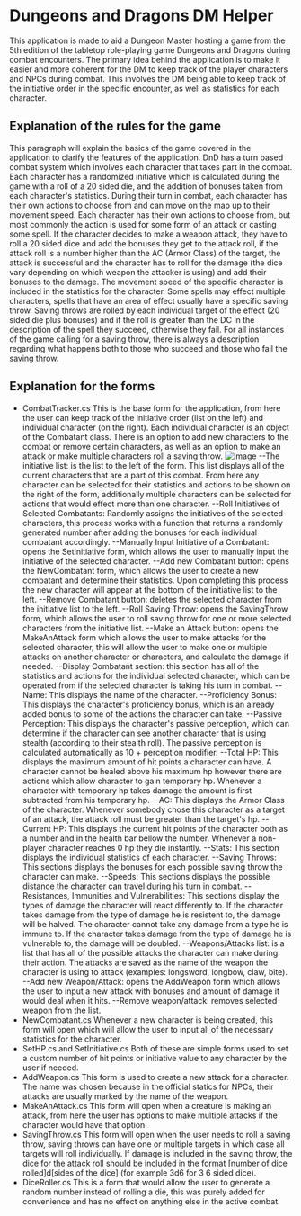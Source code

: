 # Dungeons and Dragons DM Helper
This application is made to aid a Dungeon Master hosting a game from the 5th edition of the tabletop role-playing game Dungeons and Dragons during combat encounters.  The primary idea behind the application is to make it easier and more coherent for the DM to keep track of the player characters and NPCs during combat. This involves the DM being able to keep track of the initiative order in the specific encounter, as well as statistics for each character.

## Explanation of the rules for the game
This paragraph will explain the basics of the game covered in the application to clarify the features of the application.
DnD has a turn based combat system which involves each character that takes part in the combat. Each character has a randomized initiative which is calculated during the game with a roll of a 20 sided die, and the addition of bonuses taken from each character's statistics.
During their turn in combat, each character has their own actions to choose from and can move on the map up to their movement speed. Each character has their own actions to choose from, but most commonly the action is used for some form of an attack or casting some spell. If the character decides to make a weapon attack, they have to roll a 20 sided dice and add the bonuses they get to the attack roll, if the attack roll is a number higher than the AC (Armor Class) of the target, the attack is successful and the character has to roll for the damage (the dice vary depending on which weapon the attacker is using) and add their bonuses to the damage. The movement speed of the specific character is included in the statistics for the character.
Some spells may effect multiple characters, spells that have an area of effect usually have a specific saving throw. Saving throws are rolled by each individual target of the effect (20 sided die plus bonuses) and if the roll is greater than the DC in the description of the spell they succeed, otherwise they fail. For all instances of the game calling for a saving throw, there is always a description regarding what happens both to those who succeed and those who fail the saving throw.

## Explanation for the forms
- CombatTracker.cs
This is the base form for the application, from here the user can keep track of the initiative order (list on the left) and individual character (on the right). Each individual character is an object of the Combatant class. There is an option to add new characters to the combat or remove certain characters, as well as an option to make an attack or make multiple characters roll a saving throw.
![image](https://github.com/user-attachments/assets/36b46251-4dce-4252-b548-fc398c71cf0c)
--The initiative list: is the list to the left of the form. This list displays all of the current characters that are a part of this combat. From here any character can be selected for their statistics and actions to be shown on the right of the form, additionally multiple characters can be selected for actions that would effect more than one character.
--Roll Initiatives of Selected Combatants: Randomly assigns the initiatives of the selected characters, this process works with a function that returns a randomly generated number after adding the bonuses for each individual combatant accordingly.
--Manually Input Initiative of a Combatant: opens the SetInitiative form, which allows the user to manually input the initiative of the selected character.
--Add new Combatant button: opens the NewCombatant form, which allows the user to create a new combatant and determine their statistics. Upon completing this process the new character will appear at the bottom of the initiative list to the left.
--Remove Combatant button: deletes the selected character from the initiative list to the left.
--Roll Saving Throw: opens the SavingThrow form, which allows the user to roll saving throw for one or more selected characters from the initiative list.
--Make an Attack button: opens the MakeAnAttack form which allows the user to make attacks for the selected character, this will allow the user to make one or multiple attacks on another character or characters, and calculate the damage if needed.
--Display Combatant section: this section has all of the statistics and actions for the individual selected character, which can be operated from if the selected character is taking his turn in combat.
--Name: This displays the name of the character.
--Proficiency Bonus: This displays the character's proficiency bonus, which is an already added bonus to some of the actions the character can take.
--Passive Perception: This displays the character's passive perception, which can determine if the character can see another character that is using stealth (according to their stealth roll). The passive perception is calculated automatically as 10 + perception modifier.
--Total HP: This displays the maximum amount of hit points a character can have. A character cannot be healed above his maximum hp however there are actions which allow character to gain temporary hp. Whenever a character with temporary hp takes damage the amount is first subtracted from his temporary hp.
--AC: This displays the Armor Class of the character. Whenever somebody chose this character as a target of an attack, the attack roll must be greater than the target's hp.
--Current HP: This displays the current hit points of the character both as a number and in the health bar bellow the number. Whenever a non-player character reaches 0 hp they die instantly.
--Stats: This section displays the individual statistics of each character.
--Saving Throws: This sections displays the bonuses for each possible saving throw the character can make.
--Speeds: This sections displays the possible distance the character can travel during his turn in combat.
--Resistances, Immunities and Vulnerabilities: This sections display the types of damage the character will react differently to. If the character takes damage from the type of damage he is resistent to, the damage will be halved. The character cannot take any damage from a type he is immune to. If the character takes damage from the type of damage he is vulnerable to, the damage will be doubled.
--Weapons/Attacks list: is a list that has all of the possible attacks the character can make during their action. The attacks are saved as the name of the weapon the character is using to attack (examples: longsword, longbow, claw, bite).
--Add new Weapon/Attack: opens the AddWeapon form which allows the user to input a new attack with bonuses and amount of damage it would deal when it hits.
--Remove weapon/attack: removes selected weapon from the list.
- NewCombatant.cs
Whenever a new character is being created, this form will open which will allow the user to input all of the necessary statistics for the character.
- SetHP.cs and SetInitiative.cs
Both of these are simple forms used to set a custom number of hit points or initiative value to any character by the user if needed.
- AddWeapon.cs
This form is used to create a new attack for a character. The name was chosen because in the official statics for NPCs, their attacks are usually marked by the name of the weapon.
- MakeAnAttack.cs
This form will open when a creature is making an attack, from here the user has options to make multiple attacks if the character would have that option.
- SavingThrow.cs
 This form will open when the user needs to roll a saving throw, saving throws can have one or multiple targets in which case all targets will roll individually. If damage is included in the saving throw, the dice for the attack roll should be included in the format [number of dice rolled]d[sides of the dice] (for example 3d6 for 3 6 sided dice).
 - DiceRoller.cs
  This is a form that would allow the user to generate a random number instead of rolling a die, this was purely added for convenience and has no effect on anything else in the active combat.

